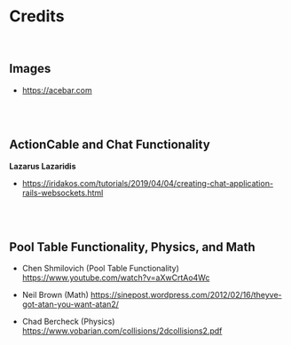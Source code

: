 # Credits

<br>


## Images
- https://acebar.com

<br>
<br>

## ActionCable and Chat Functionality
**Lazarus Lazaridis**
- https://iridakos.com/tutorials/2019/04/04/creating-chat-application-rails-websockets.html

<br>
<br>

## Pool Table Functionality, Physics, and Math
- Chen Shmilovich (Pool Table Functionality)
https://www.youtube.com/watch?v=aXwCrtAo4Wc

- Neil Brown (Math)
https://sinepost.wordpress.com/2012/02/16/theyve-got-atan-you-want-atan2/

- Chad Bercheck (Physics)
https://www.vobarian.com/collisions/2dcollisions2.pdf
